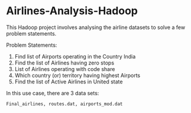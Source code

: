 # Airlines-Analysis-Hadoop
This Hadoop project involves analysing the airline datasets to solve a few problem statements.


Problem Statements:

1) Find list of Airports operating in the Country India
2) Find the list of Airlines having zero stops
3) List of Airlines operating with code share
4) Which country (or) territory having highest Airports
5) Find the list of Active Airlines in United state

In this use case, there are 3 data sets:

    Final_airlines, routes.dat, airports_mod.dat
